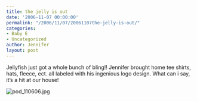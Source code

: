 ```yaml
---
title: the jelly is out
date: '2006-11-07 00:00:00'
permalink: "/2006/11/07/20061107the-jelly-is-out/"
categories:
- Baby E
- Uncategorized
author: Jennifer
layout: post
---
```


Jellyfish just got a whole bunch of bling!! Jennifer brought home tee shirts, hats, fleece, ect. all labeled with his ingenious logo design. What can i say, it&#8217;s a hit at our house!

<img id="image66" alt="pod_110606.jpg" src="http://static.squarespace.com/static/50db6bb3e4b015296cd43789/50dfa5b1e4b0dc6320e0b5ea/50dfa5b1e4b0dc6320e0b625/1162910475000/?format=original" />
